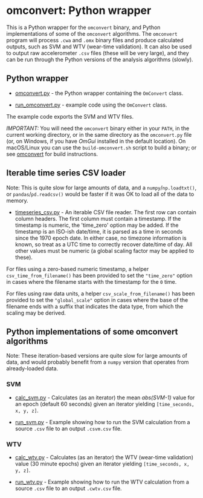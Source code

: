 # omconvert: Python wrapper

This is a Python wrapper for the `omconvert` binary, and Python implementations of some of the `omconvert` algorithms.  The `omconvert` program will process `.cwa` and `.omx` binary files and produce calculated outputs, such as SVM and WTV (wear-time validation).  It can also be used to output raw accelerometer `.csv` files (these will be very large), and they can be run through the Python versions of the analysis algorithms (slowly).


## Python wrapper

* [omconvert.py](omconvert.py) - the Python wrapper containing the `OmConvert` class.

* [run_omconvert.py](run_omconvert.py) - example code using the `OmConvert` class.

The example code exports the SVM and WTV files.

*IMPORTANT:* You will need the `omconvert` binary either in your `PATH`, in the current working directory, or in the same directory as the `omconvert.py` file (or, on Windows, if you have *OmGui* installed in the default location).  On macOS/Linux you can use the `build-omconvert.sh` script to build a binary; or see [omconvert](https://github.com/digitalinteraction/omconvert#open-movement-file-converter) for build instructions.


## Iterable time series CSV loader

Note: This is quite slow for large amounts of data, and a `numpy`/`np.loadtxt()`, or `pandas`/`pd.readcsv()` would be faster if it was OK to load all of the data to memory.

* [timeseries_csv.py](timeseries_csv.py) - An iterable CSV file reader.  The first row can contain column headers.  The first column must contain a timestamp.  If the timestamp is numeric, the 'time_zero' option may be added.  If the timestamp is an ISO-ish date/time, it is parsed as a time in seconds since the 1970 epoch date.  In either case, no timezone information is known, so treat as a UTC time to correctly recover date/time of day.  All other values must be numeric (a global scaling factor may be applied to these).

For files using a zero-based numeric timestamp, a helper `csv_time_from_filename()` has been provided to set the `"time_zero"` option in cases where the filename starts with the timestamp for the `0` time.

For files using raw data units, a helper `csv_scale_from_filename()` has been provided to set the `"global_scale"` option in cases where the base of the filename ends with a suffix that indicates the data type, from which the scaling may be derived.


## Python implementations of some omconvert algorithms

Note: These iteration-based versions are quite slow for large amounts of data, and would probably benefit from a `numpy` version that operates from already-loaded data.

### SVM

* [calc_svm.py](calc_svm.py) - Calculates (as an iterator) the mean *abs(SVM-1)* value for an epoch (default 60 seconds) given an iterator yielding `[time_seconds, x, y, z]`.

* [run_svm.py](run_svm.py) - Example showing how to run the SVM calculation from a source `.csv` file to an output `.csvm.csv` file.

### WTV

* [calc_wtv.py](calc_svm.py) - Calculates (as an iterator) the WTV (wear-time validation) value (30 minute epochs) given an iterator yielding `[time_seconds, x, y, z]`.

* [run_wtv.py](run_wtv.py) - Example showing how to run the WTV calculation from a source `.csv` file to an output `.cwtv.csv` file.

